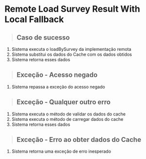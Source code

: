 # Remote Load Survey Result With Local Fallback

> ## Caso de sucesso
1. Sistema executa o loadBySurvey da implementação remota
2. Sistema substitui os dados do Cache com os dados obtidos
3. Sistema retorna esses dados

> ## Exceção - Acesso negado
1. Sistema repassa a exceção do acesso negado

> ## Exceção - Qualquer outro erro
1. Sistema executa o método de validar os dados do cache
2. Sistema executa o método de carregar dados do cache
3. Sistema retorna esses dados

>## Exceção - Erro ao obter dados do Cache
1. Sistema retorna uma exceção de erro inesperado

